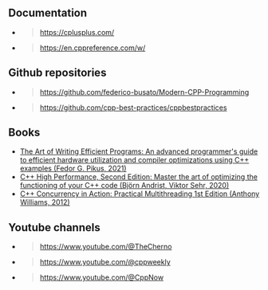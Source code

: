 ## Documentation

- > https://cplusplus.com/
- > https://en.cppreference.com/w/

## Github repositories

- > https://github.com/federico-busato/Modern-CPP-Programming
- > https://github.com/cpp-best-practices/cppbestpractices

## Books

- [The Art of Writing Efficient Programs: An advanced programmer's guide to efficient hardware utilization and compiler optimizations using C++ examples (Fedor G. Pikus, 2021)](https://www.amazon.com/Art-Writing-Efficient-Programs-optimizations/dp/1800208111)
- [C++ High Performance, Second Edition: Master the art of optimizing the functioning of your C++ code (Björn Andrist, Viktor Sehr, 2020)](https://www.amazon.com/High-Performance-Master-optimizing-functioning/dp/1839216549)
- [C++ Concurrency in Action: Practical Multithreading 1st Edition (Anthony Williams, 2012)](https://www.amazon.com/C-Concurrency-Action-Practical-Multithreading/dp/1933988770)

## Youtube channels

- > https://www.youtube.com/@TheCherno
- > https://www.youtube.com/@cppweekly
- > https://www.youtube.com/@CppNow

